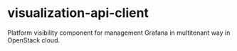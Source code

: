 # visualization-api-client
Platform visibility component for management Grafana in multitenant way in OpenStack cloud.
